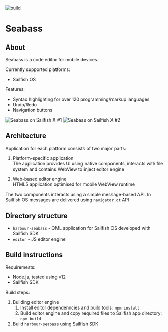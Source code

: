 ![build](https://github.com/milikhin/seabass2/workflows/build/badge.svg)

# Seabass

## About

Seabass is a code editor for mobile devices.

Currently supported platforms:

* Sailfish OS

Features:
* Syntax highlighting for over 120 programming/markup languages
* Undo/Redo
* Navigation buttons

![Seabass on Sailfish X #1](http://milikhin.name/img/seabass/seabass-xperia-01.png)
![Seabass on Sailfish X #2](http://milikhin.name/img/seabass/seabass-xperia-02.png)

## Architecture

Application for each platform consists of two major parts:

1. Platform-specific application  
    The application provides UI using native components, interacts with file system and contains WebView to inject editor engine

1. Web-based editor engine  
    HTML5 application optimised for mobile WebView runtime

The two components interacts using a simple message-based API.
In Sailfish OS messages are delivered using `navigator.qt` API

## Directory structure

* `harbour-seabass` - QML application for Sailfish OS developed with Sailfish SDK
* `editor` - JS editor engine

## Build instructions

Requiremests:

* Node.js, tested using v12
* Sailfish SDK

Build steps:

1. Building editor engine  
   1. Install editor dependenncies and build tools: `npm install`
   1. Build editor engine and copy required files to Sailfish app directory: `npm build`
1. Build `harbour-seabass` using Sailfish SDK
